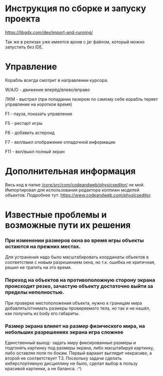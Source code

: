 # Инструкция по сборке и запуску проекта
https://libgdx.com/dev/import-and-running/

Так же в релизах уже имеется архив с jar файлом, который можно запустить без IDE.
# Управление
Корабль всегда смотрит в направлении курсора.

W/A/D - движение вперёд/влево/вправо

ЛКМ - выстрел (при попадании лазером по самому себе корабль теряет управление на короткое время)

F1 - пауза, показать управление

F5 - рестарт игры

F6 - добавить астероид

F7 - вкл/выкл отображение отладочной информации

F11 - вкл/выкл полный экран

# Дополнительная информация
Весь код в папке [/core/src/com/codeandweb/physicseditor/](https://github.com/TEXH4Pb/java-developer-test-frabynin/tree/main/core/src/com/codeandweb/physicseditor) не мой. Импортировал для использования редактора коллижн моделей объектов.
Подробнее тут: https://www.codeandweb.com/physicseditor.
# Известные проблемы и возможные пути их решения
### При изменении размеров окна во время игры объекты остаются на прежних местах.
Для устранения надо было масштабировать координаты объектов в соответствии с новым разрешением окна, но т.к. ошибка не критичная, решил не тратить на это время.

### Переход на объектов на противоположную сторону экрана происходит резко, зачастую объекту достаточно выйти за пределы неполностью.
При проверке местоположения объекта, нужно к границам мира добавлять/отнимать размеры проверяемого тела, но так и не нашёл, как получить из body его габариты.

### Размер экрана влияет на размер физического мира, на небольших разрешениях экрана игра сложнее
Единственный выход- задать миру фиксированные размеры и подгонять картинку под размеры экрана, либо масштабируя картинку, либо оставляя поля по бокам. Первый вариант выглядит некрасиво, а второй не соответствует ТЗ. Поскольку задачи сделать киберспортивную дисциплину не было, сделал выбор в пользу красивой картинки, а не баланса. :^)
